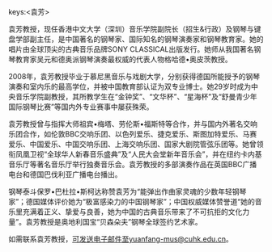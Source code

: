 keys:<袁芳>


袁芳教授，现任香港中文大学（深圳）音乐学院副院长（招生&行政）及钢琴与键盘学部副主任，是中国著名的钢琴家、国际知名的钢琴演奏家和钢琴教育家。她的唱片由全球顶尖的古典音乐品牌SONY CLASSICAL出版发行。她师从我国著名钢琴教育家吴元和德奥派钢琴演奏最权威的代表人物格哈德•奥皮茨教授。

2008年，袁芳教授毕业于慕尼黑音乐与戏剧大学，分别获得德国所能授予的钢琴演奏和室内乐的最高学位，并被中国教育部认证为双专业博士。她29岁时成为中央音乐学院副教授，其所教学生在“金钟奖”、“文华杯”、“星海杯”及“舒曼青少年国际钢琴比赛”等国内外专业赛事中屡获殊荣。

袁芳教授曾与指挥大师祖宾•梅塔、劳伦斯•福斯特等合作，并与国内外著名交响乐团合作，如伦敦BBC交响乐团、以色列爱乐、捷克爱乐、斯图加特爱乐、马赛爱乐、中国爱乐、中国交响乐团、上海交响乐团、国家大剧院管弦乐团等。她曾领衔凤凰卫视“全球华人新春音乐盛典”及“人民大会堂新年音乐会”，并在纽约卡内基音乐厅等著名音乐厅举行独奏音乐会。袁芳教授的多部演奏作品在英国BBC广播电台和德国巴伐利亚广播电台播出。

钢琴泰斗保罗•巴杜拉•斯柯达称赞袁芳为“能弹出作曲家灵魂的少数年轻钢琴家”；德国媒体评价她为“极富感染力的中国钢琴家”；中国权威媒体赞誉道“她的音乐里充满着正义、挚爱与良善，她为中国的古典音乐带来了不可抗拒的文化力量”。袁芳教授是奥地利国宝“贝森朵夫”钢琴全球签约艺术家。

如需联系袁芳教授，可发送电子邮件至yuanfang-mus@cuhk.edu.cn。